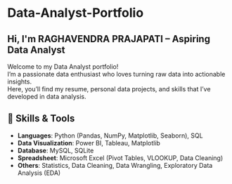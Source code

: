 # Data-Analyst-Portfolio

##  Hi, I'm RAGHAVENDRA PRAJAPATI – Aspiring Data Analyst
Welcome to my Data Analyst portfolio!  
I’m a passionate data enthusiast who loves turning raw data into actionable insights.  
Here, you’ll find my resume, personal data projects, and skills that I’ve developed in data analysis.



## 🧠 Skills & Tools

- **Languages**: Python (Pandas, NumPy, Matplotlib, Seaborn), SQL
- **Data Visualization**: Power BI, Tableau, Matplotlib
- **Database**: MySQL, SQLite
- **Spreadsheet**: Microsoft Excel (Pivot Tables, VLOOKUP, Data Cleaning)
- **Others**: Statistics, Data Cleaning, Data Wrangling, Exploratory Data Analysis (EDA)
